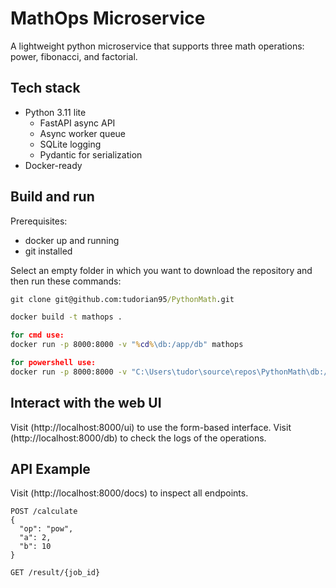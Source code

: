 # MathOps Microservice

A lightweight python microservice that supports three math operations: power, fibonacci, and factorial.

## Tech stack
- Python 3.11 lite
  - FastAPI async API
  - Async worker queue
  - SQLite logging
  - Pydantic for serialization
- Docker-ready

## Build and run
Prerequisites: 
- docker up and running
- git installed

Select an empty folder in which you want to download the repository
and then run these commands:

```cmd
git clone git@github.com:tudorian95/PythonMath.git

docker build -t mathops .

for cmd use:
docker run -p 8000:8000 -v "%cd%\db:/app/db" mathops

for powershell use:
docker run -p 8000:8000 -v "C:\Users\tudor\source\repos\PythonMath\db:/app/db" mathops
```

## Interact with the web UI
Visit (http://localhost:8000/ui) to use the form-based interface.
Visit (http://localhost:8000/db) to check the logs of the operations.

## API Example
Visit (http://localhost:8000/docs) to inspect all endpoints.
```
POST /calculate
{
  "op": "pow",
  "a": 2,
  "b": 10
}

GET /result/{job_id}
```
